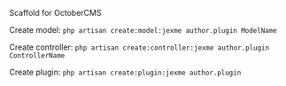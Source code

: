 Scaffold for OctoberCMS

Create model:
`php artisan create:model:jexme author.plugin ModelName`

Create controller:
`php artisan create:controller:jexme author.plugin ControllerName`

Create plugin:
`php artisan create:plugin:jexme author.plugin`
